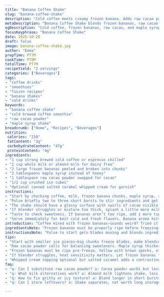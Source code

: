 ```yaml
---
title: "Banana Coffee Shake"
slug: "banana-coffee-shake"
description: "Cold coffee meets creamy frozen banana. Adds raw cacao powder instead of cacao for a deep earthy note. Honey swapped for maple syrup—thicker, richer, natural sweetness. Ice cubes remain but chopped to smaller crushed bits. Blend to frothy texture with spotting bubbles, then pour over two large glasses. Whipped cream optional but that salty caramel one from the fridge is a game changer. Creamy, sweet, slightly bitter blend. Cold with lingering banana aroma and subtle cacao bitterness."
metaDescription: "Banana Coffee Shake blends frozen bananas, raw cacao powder, and cold brewed coffee for a creamy, frothy, bittersweet treat with maple syrup sweetness."
ogDescription: "Cold coffee, frozen bananas, raw cacao, and maple syrup whipped into a thick frothy shake. Crushed ice keeps texture light. Salted caramel cream lifts it."
focusKeyphrase: "Banana Coffee Shake"
date: 2025-10-28
draft: false
image: banana-coffee-shake.jpg
author: "Emma"
prepTime: PT7M
cookTime: PT0M
totalTime: PT7M
recipeYield: "2 servings"
categories: ["Beverages"]
tags:
- "coffee drinks"
- "smoothies"
- "fusion recipes"
- "banana shakes"
- "cold drinks"
keywords:
- "banana coffee shake"
- "cold brewed coffee smoothie"
- "raw cacao powder"
- "maple syrup shake"
breadcrumb: ["Home", "Recipes", "Beverages"]
nutrition: 
 calories: "210"
 fatContent: "3g"
 carbohydrateContent: "47g"
 proteinContent: "4g"
ingredients:
- "1 cup strong brewed cold coffee or espresso chilled"
- "1 cup whole milk or almond milk for dairy free"
- "2 large frozen bananas peeled and broken into chunks"
- "2 tablespoons maple syrup instead of honey"
- "1 tablespoon raw cacao powder swapped for cacao"
- "1/2 cup crushed ice cubes"
- "Optional canned salted caramel whipped cream for garnish"
instructions:
- "Start by chucking coffee, milk, frozen banana chunks, maple syrup, raw cacao, and crushed ice into a blender cup. Smaller ice helps avoid too dense icy lumps."
- "Pulse briefly two to three short bursts to stir ingredients and get blades spinning—avoid long blends prematurely. Then blend on high for about 25 seconds, watch the texture shift. You want a thick frothy swirl, slight bubble foam forming on top, no big frozen chunks left."
- "The shake should have a glossy surface with swirls of cacao visible near the top. Pour evenly between two 16-ounce glasses. If you’re feeling indulgent, top with a generous dollop of salted caramel whipped cream for contrast."
- "If blender struggles or mixture too thick, splash a little more milk or some coffee neat to loosen. Or add a few more crushed ice cubes and pulse again."
- "Taste to check sweetness. If bananas aren’t too ripe, add 1 more tsp maple syrup before final blend."
- "Serve immediately for best cold and fresh flavors. Banana aroma hits first, then rich coffee bitterness with sweet cacao, creamy body rounding everything."
introduction: "Coffee mixed with frozen bananas—sounds weird? Tried it. If you love coffee and creamy shakes, this combo punches through morning fog. Using raw cacao powder instead of regular cocoa gives that rustic earthy hint, almost a dark chocolate edge without sweetness overload. Maple syrup beats honey hands down in texture for me; thicker, less sticky but still natural and hits the right sweet spot. Ice chunks chopped finer here to avoid blender freeze up, because nothing worse than overworked blades and uneven lumps. Pouring slow, watching creamy bubbles settle, tannin bitterness dancing with banana sugar. Quick 7-min prep, no stove, just a blender. Also tried almond milk here, added silkiness while cutting dairy heaviness. Don’t skimp on coffee quality, that’s backbone. If your bananas are underripe—not sweet enough—don't be shy to adjust sweetness on the fly.—sometimes culinary intuition over measurement. No frills, just straightforward, controlled blending for best texture."
ingredientsNote: "Frozen bananas must be properly ripe before freezing—yellow skins with brown specks not greenish. This maximizes natural sugars and creaminess. Swapping honey for maple syrup keeps texture smooth, less stringy syrupy pull in blender. Raw cacao powder is less processed than standard cocoa, offers a deeper chocolate flavor and a tiny caffeine kick—great with coffee. Almond milk or whole milk works depending on tolerance; almond milk lightens the shake but changes mouthfeel slightly—go with creamier if preferred. Crushed ice cubes rather than whole prevent large frozen chunks from jarring the tongue or stalling blender. Cold brew coffee or strong espresso preferred for boldness; if only hot coffee available, chill thoroughly to avoid melting ice too fast. Whipped cream optional but salted caramel adds a sharp sweet-salty contrast, elevates taste. Keep ingredients cold to maintain frosty texture."
instructionsNote: "Pulse to start gets blades moving and blends ingredients before full speed, preventing blender motor strain from frozen banana chunks and ice. Blend time looks short but watching texture is key—too long makes it runnier as ice melts, too short leaves gritty frozen bits. Look for bubbles and a glossy creamy swirl, signals even assimilation of banana and coffee. Tactile checks—when blender’s resistance eases and mixture flows smoothly, you’re good. Pour with care; shake will settle fast. Whip topping last second if using, so it stays firm. Adjust thickness by adding tiny milk splashes or more ice if blender refuses to blend. Taste sweet balance if bananas firm or less ripe; adjusted after first blend is easier."
tips:
- "Start with smaller ice pieces—big chunks freeze blades, make blending tough. Pulse blender first, short bursts. Helps blades catch speed gradually. If texture too dense or icy, splash more milk or coffee to loosen. Watch bubbles forming. Glossy swirl means good mix; stops gritty chunks slipping in."
- "Raw cacao powder calls for balancing sweeteners. Maple syrup thicker than honey, less stringy in blender. Keeps shake silky without sticky residue. If bananas underripe, extra tsp maple syrup after first blend works. Taste after pulses, then blend final time. Texture changes fast; too long and it thins out."
- "Frozen bananas must be ripe pre-freeze. Yellow with brown specks, otherwise starchy taste sticks. Chopping bananas helps blender blade movement, no big frozen lumps. Coffee chilled fully or you get fast melting ice diluting flavor. Best cold for that sharp bittersweet finish alongside creamy banana body."
- "If blender struggles, heat sensitivity matters. Let frozen bananas thaw 5 minutes if weak motor. Keep liquid quantity just right—too little, blades stall; too much, shake too thin. Crushed ice easier than whole cubes. Adds visual sparkle, cools without freezing blowout. Texture measured by feel and look, not timer alone."
- "Whipped cream topping optional but salted caramel adds a contrasting flavor punch; sweet yet savory at once. Add just before serving to keep firm. For alternatives, shaved dark chocolate or cinnamon sprinkle—both contribute aroma and subtle bitter or warmth accents. Timing important, creamy bubbles must stay intact during pour."
faq:
- "q: Can I substitute raw cacao powder? a: Cocoa powder works but less bitterness. Use less sugar after blending. Longer blend might dull aroma. Alternatives like carob powder change texture, sweeter but softer notes. Not identical; trial needed."
- "q: What milk alternatives work? a: Almond milk lightens shake, less creamy but refreshing. Oat milk thicker, creamier, closer to whole milk. Soy milk adds subtle bean-nutty taste. Coconut milk shifts flavor tropical, richer fat. Adjust syrup; some milks sweeter, some bland."
- "q: How to fix gritty or icy texture? a: Blend longer in short bursts, watch bubbles. Add tiny liquid, splash milk or coffee. Use crushed ice, not big cubes. Bananas shouldn’t be rock hard. If too icy, let thaw slightly. Pulse first then fast blend. Texture changes fast; don’t overblend."
- "q: Can I store leftovers? a: Shake separates, not worth long storage. If needed, refrigerate max 24 hours. Stir or re-blend to re-incorporate. Ice melts, thins texture. Whipped cream loses shape quickly. Best served fresh, aroma and bubbles degrade fast."

---
```

